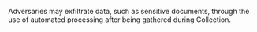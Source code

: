 Adversaries may exfiltrate data, such as sensitive documents, through the use of automated processing after being gathered during Collection.